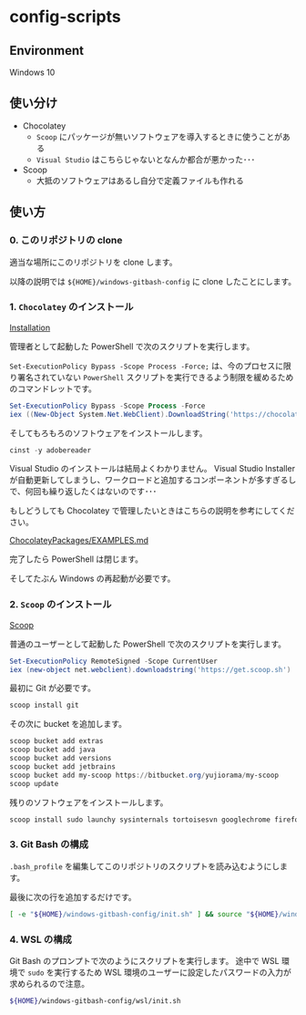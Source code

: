 config-scripts
====

## Environment

Windows 10

## 使い分け

* Chocolatey
    - `Scoop` にパッケージが無いソフトウェアを導入するときに使うことがある
    - `Visual Studio` はこちらじゃないとなんか都合が悪かった･･･
* Scoop
    - 大抵のソフトウェアはあるし自分で定義ファイルも作れる

## 使い方

### 0. このリポジトリの clone

適当な場所にこのリポジトリを clone します。

以降の説明では `${HOME}/windows-gitbash-config` に clone したことにします。

### 1. `Chocolatey` のインストール

[Installation](https://chocolatey.org/install)

管理者として起動した PowerShell で次のスクリプトを実行します。

`Set-ExecutionPolicy Bypass -Scope Process -Force;` は、今のプロセスに限り署名されていない `PowerShell` スクリプトを実行できるよう制限を緩めるためのコマンドレットです。

```ps1
Set-ExecutionPolicy Bypass -Scope Process -Force
iex ((New-Object System.Net.WebClient).DownloadString('https://chocolatey.org/install.ps1'))
```

そしてもろもろのソフトウェアをインストールします。

```ps1
cinst -y adobereader
```

Visual Studio のインストールは結局よくわかりません。
Visual Studio Installer が自動更新してしまうし、ワークロードと追加するコンポーネントが多すぎるしで、何回も繰り返したくはないのです･･･

もしどうしても Chocolatey で管理したいときはこちらの説明を参考にしてください。

[ChocolateyPackages/EXAMPLES.md](https://github.com/jberezanski/ChocolateyPackages/blob/master/chocolatey-visualstudio.extension/EXAMPLES.md)

完了したら PowerShell は閉じます。

そしてたぶん Windows の再起動が必要です。

### 2. `Scoop` のインストール

[Scoop](https://scoop.sh/)

普通のユーザーとして起動した PowerShell で次のスクリプトを実行します。

```ps1
Set-ExecutionPolicy RemoteSigned -Scope CurrentUser
iex (new-object net.webclient).downloadstring('https://get.scoop.sh')
```

最初に Git が必要です。
```ps1
scoop install git
```

その次に bucket を追加します。

```ps1
scoop bucket add extras
scoop bucket add java
scoop bucket add versions
scoop bucket add jetbrains
scoop bucket add my-scoop https://bitbucket.org/yujiorama/my-scoop
scoop update
```

残りのソフトウェアをインストールします。

```ps1
scoop install sudo launchy sysinternals tortoisesvn googlechrome firefox thunderbird adopt8-hotspot adopt11-hotspot openjdk15 go nodejs python IntelliJ-IDEA-Ultimate sublime-text vscode winmerge vagrant docker docker-compose kubectl minikube openvpn putty winscp 7zip zip unzip zstd mysql-workbench fzf jq
```

### 3. Git Bash の構成

`.bash_profile` を編集してこのリポジトリのスクリプトを読み込むようにします。

最後に次の行を追加するだけです。

```bash
[ -e "${HOME}/windows-gitbash-config/init.sh" ] && source "${HOME}/windows-gitbash-config/init.sh"
```

### 4. WSL の構成

Git Bash のプロンプトで次のようにスクリプトを実行します。
途中で WSL 環境で `sudo` を実行するため WSL 環境のユーザーに設定したパスワードの入力が求められるので注意。

```bash
${HOME}/windows-gitbash-config/wsl/init.sh
```
